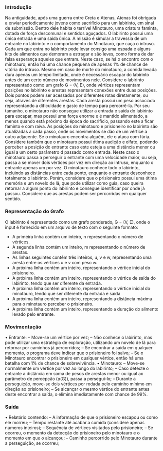 
### Introdução
Na antiguidade, após uma guerra entre Creta e Atenas, Atenas foi obrigada a enviar periodicamente jovens como
sacrifício para um labirinto, em sinal de submissão. Dentro dele habita o terrível Minotauro, uma criatura faminta, dotada de força descomunal e sentidos aguçados. O labirinto possui uma única entrada e uma saída única. 
A missão é simular a travessia de um entrante no labirinto e o comportamento do Minotauro, que caça o intruso.
Cada um que entra no labirinto pode levar consigo uma espada e alguns kits de alimentos que demoram a estragar
e são leves, como forma de dar falsa esperança aqueles que entram. Neste caso, se há o encontro com o minotauro, então há uma chance pequena de apenas 1% de chance de vitória do intruso. Mesmo em caso de morte do minotauro, a comida levada dura apenas um tempo limitado, onde é necessário escapar do labirinto antes de um certo número de movimentos nele.
Considere o labirinto representado como um grafo G = (V, E), onde vértices representam posições no labirinto e
arestas representam conexões entre duas posições. Dois pontos podem ser acessados por diferentes rotas diretamente, ou seja, através de diferentes arestas. Cada aresta possui um peso associado representando a dificuldade e gasto de tempo para percorrê-la.
Por seu tamanho, o minotauro não consegue utilizar a entrada e saída do labirinto para escapar, mas possui uma
força enorme e é mantido alimentado, a menos quando está próximo da época do sacrifício, passando este a ficar faminto e com raiva. As posições do minotauro e prisioneiro no labirinto são atualizadas a cada passo, onde os movimentos se dão de um vértice a outro adjacente. Se o minotauro encontra alguém, ele o ataca com fúria.
Considere também que o minotauro possui ótima audição e olfato, podendo perceber a posição do entrante caso
este esteja a uma distância menor ou igual a um certo parâmetro d passado como entrada. Neste caso o minotauro
passa a perseguir o entrante com uma velocidade maior, ou seja, passa a se mover dois vértices por vez em direção ao intruso, enquanto o entrante apenas um por vez.
O minotauro conhece todo o labirinto, incluindo as distâncias entre cada ponto, enquanto o entrante desconhece
totalmente o labirinto. Porém, considere que o prisioneiro possui uma ótima memória e um novelo de lã, que pode
utilizar como guia, caso queira retornar a algum ponto do labirinto e consegue identificar por onde já passou. Considere que as arestas podem ser percorridas em qualquer sentido.

### Representação do Grafo
O labirinto é representado como um grafo ponderado, G = (V, E), onde o input é fornecido em um arquivo de texto com o seguinte formato:
- A primeira linha contém um inteiro, n representando o número de vértices.
- A segunda linha contém um inteiro, m representando o número de arestas.
- As linhas seguintes contêm três inteiros, u, v e w, representando uma aresta entre os vértices u e v com peso w.
- A próxima linha contém um inteiro, representando o vértice inicial do prisioneiro.
- A próxima linha contém um inteiro, representando o vértice de saída do labirinto, tendo que ser diferente da entrada.
- A próxima linha contém um inteiro, representando o vértice inicial do minotauro, tendo que ser diferente da entrada e saída.
- A próxima linha contém um inteiro, representando a distância máxima para o minotauro perceber o prisioneiro.
- A próxima linha contém um inteiro, representando a duração do alimento levado pelo entrante.

### Movimentação 
• Entrante:
    – Move-se um vértice por vez;
    – Não conhece o labirinto, mas pode utilizar uma estratégia de exploração, utilizando um novelo de lã para
    retornar por caminhos já percorridos;
    – Se encontrar a saída em qualquer momento, o programa deve indicar que o prisioneiro foi salvo;
    – Se o Minotauro encontrar o prisioneiro em qualquer vértice, então há uma batalha com 1% de chance de
    sobrevivência.
• Minotauro:
    – Move-se normalmente um vértice por vez ao longo do labirinto;
    – Caso detecte o entrante a distância em soma de pesos de arestas menor ou igual ao parâmetro de percepção
    (p(G)), passa a persegui-lo;
    – Durante a perseguição, move-se dois vértices por rodada pelo caminho mínimo em direção ao prisioneiro;
    – Se alcançar o mesmo vértice do entrante antes deste encontrar a saída, o elimina imediatamente com chance
    de 99%.


### Saída
• Relatório contendo:
– A informação de que o prisioneiro escapou ou como ele morreu;
– Tempo restante até acabar a comida (considere apenas números inteiros);
– Sequência de vértices visitados pelo prisioneiro;
– Se ocorreu, o momento da detecção do prisioneiro pelo minotauro e o momento em que o alcançou;
– Caminho percorrido pelo Minotauro durante a perseguição, se ocorreu;
